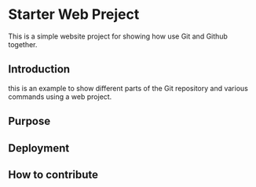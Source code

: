 # Starter Web Preject
This is a simple website project for showing how use Git and Github together.
## Introduction
this is an example to show different parts of the Git repository and various commands using a web project.
## Purpose
## Deployment
## How to contribute
